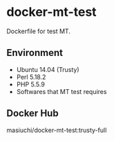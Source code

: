 # docker-mt-test
Dockerfile for test MT.

## Environment

* Ubuntu 14.04 (Trusty)
* Perl 5.18.2
* PHP 5.5.9
* Softwares that MT test requires

## Docker Hub

masiuchi/docker-mt-test:trusty-full

